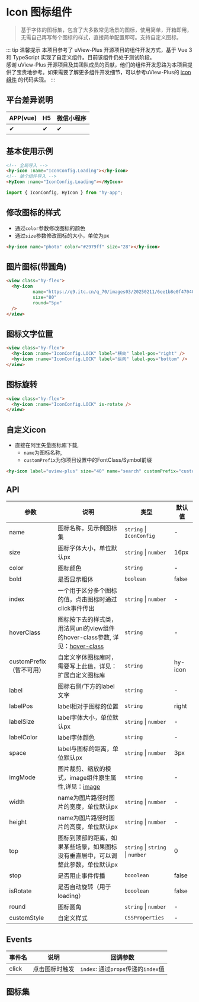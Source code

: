 # Icon 图标组件
> 基于字体的图标集，包含了大多数常见场景的图标，使用简单，开箱即用，无需自己再写每个图标的样式，直接简单配置即可。支持自定义图标。

::: tip 温馨提示
本项目参考了 uView-Plus 开源项目的组件开发方式，基于 Vue 3 和 TypeScript 实现了自定义组件。目前该组件仍处于测试阶段。<br>
感谢 uView-Plus 开源项目及其团队成员的贡献，他们的组件开发思路为本项目提供了宝贵地参考。如果需要了解更多组件开发细节，可以参考uView-Plus的 [icon组件](https://uiadmin.net/uview-plus/components/icon.html) 的代码实现。
:::

## 平台差异说明

| APP(vue) | H5 | 微信小程序 |
|----------|---|----|
| ✔        | ✔  | ✔     |

## 基本使用示例


```html
<!-- 全局导入 -->
<hy-icon :name="IconConfig.Loading"></hy-icon>
<!-- 单个组件导入 -->
<HyIcon :name="IconConfig.Loading"></HyIcon>
```
```js
import { IconConfig, HyIcon } from "hy-app";
```

## 修改图标的样式
- 通过`color`参数修改图标的颜色
- 通过`size`参数修改图标的大小，单位为px
```html
<hy-icon name="photo" color="#2979ff" size="28"></hy-icon>
```

## 图片图标(带圆角)
```html
<view class="hy-flex">
  <hy-icon
          name="https://q9.itc.cn/q_70/images03/20250211/6ee1b8e0f4704083ba715986c8c3795f.jpeg"
          size="80"
          round="5px"
  />
</view>
```

## 图标文字位置
```html
<view class="hy-flex">
  <hy-icon :name="IconConfig.LOCK" label="横向" label-pos="right" />
  <hy-icon :name="IconConfig.LOCK" label="纵向" label-pos="bottom" />
</view>
```

## 图标旋转
```html
<view class="hy-flex">
  <hy-icon :name="IconConfig.LOCK" is-rotate />
</view>
```


## 自定义icon
- 直接在阿里矢量图标库下载, 
  - `name`为图标名称, 
  - `customPrefix`为你项目设置中的FontClass/Symbol前缀
```html
<hy-icon label="uview-plus" size="40" name="search" customPrefix="custom-icon"></hy-icon>
```


## API

| 参数                 | 说明                                                                                                        | 类型                               | 默认值     |
|--------------------|-----------------------------------------------------------------------------------------------------------|----------------------------------|---------|
| name               | 图标名称，见示例图标集                                                                                               | `string` \| `IconConfig`         | -       |
| size               | 图标字体大小，单位默认px                                                                                             | `string` \| `number`             | 16px    |
| color              | 图标颜色                                                                                                      | `string`                         | -       |
| bold               | 是否显示粗体                                                                                                    | `boolean`                        | false   |
| index              | 一个用于区分多个图标的值，点击图标时通过click事件传出                                                                             | `string` \| `number`             | -       |
| hoverClass         | 图标按下去的样式类，用法同uni的view组件的hover-class参数, 详见：[hover-class](https://uniapp.dcloud.net.cn/component/view.html) | `string`                         | -       |
| customPrefix（暂不可用） | 自定义字体图标库时，需要写上此值，详见：扩展自定义图标库                                                                              | `string`                         | hy-icon |
| label              | 图标右侧/下方的label文字                                                                                           | `string`                         | -       |
| labelPos           | label相对于图标的位置                                                                                             | `string`                         | right   |
| labelSize          | label字体大小，单位默认px                                                                                          | `string` \| `number`             | -       |
| labelColor         | label字体颜色                                                                                                 | `string`                         | -       |
| space              | label与图标的距离，单位默认px                                                                                        | `string` \| `number`             | 3px     |
| imgMode            | 图片裁剪、缩放的模式，image组件原生属性,详见：[image](https://uniapp.dcloud.net.cn/component/image.html#image)                | `string`                         | -       |
| width              | name为图片路径时图片的宽度，单位默认px                                                                                    | `string` \| `number`             | -       |
| height             | name为图片路径时图片的高度，单位默认px                                                                                    | `string` \| `number`             | -       |
| top                | 图标到顶部的距离，如果某些场景，如果图标没有垂直居中，可以调整此参数，单位默认px                                                                 | `string` \| `string` \| `number` | 0       |
| stop               | 是否阻止事件传播                                                                                                  | `booolean`                       | false   |
| isRotate           | 是否自动旋转（用于loading）                                                                                         | `booolean`                       | false   |
| round              | 图标圆角                                                                                                      | `string` \| `number`             | -       |
| customStyle        | 自定义样式                                                                                                     | `CSSProperties`                  | -       |

## Events
| 事件名   | 说明      | 回调参数                          |
|-------|---------|-------------------------------|
| click | 点击图标时触发 | `index`: 通过`props`传递的`index`值 |


## 图标集
<TheIconList />

<demo-model url="pages/components/icon/icon"></demo-model>
